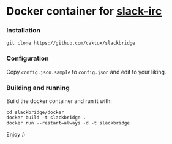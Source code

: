 Docker container for [slack-irc](https://github.com/ekmartin/slack-irc)
===

### Installation
```
git clone https://github.com/caktux/slackbridge
```

### Configuration

Copy `config.json.sample` to `config.json` and edit to your liking.

### Building and running

Build the docker container and run it with:

```
cd slackbridge/docker
docker build -t slackbridge .
docker run --restart=always -d -t slackbridge
```

Enjoy :)
